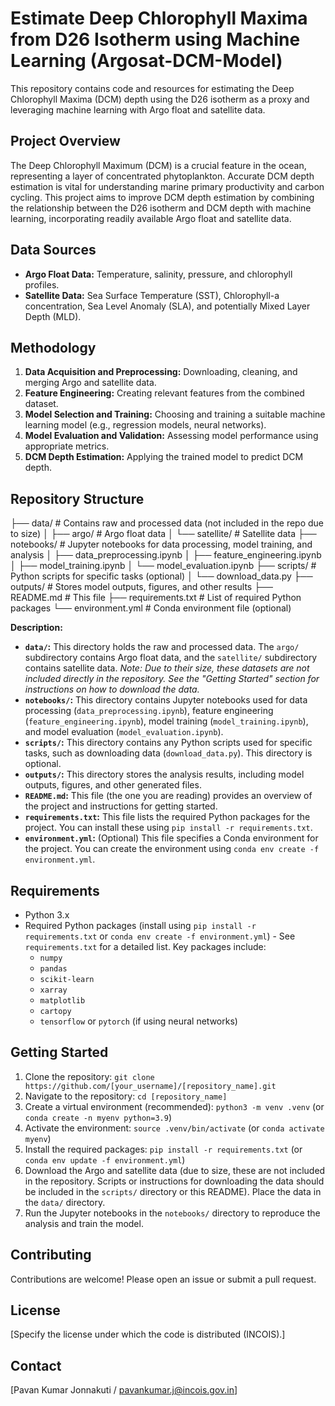 # Estimate Deep Chlorophyll Maxima from D26 Isotherm using Machine Learning (Argosat-DCM-Model)

This repository contains code and resources for estimating the Deep Chlorophyll Maxima (DCM) depth using the D26 isotherm as a proxy and leveraging machine learning with Argo float and satellite data.

## Project Overview

The Deep Chlorophyll Maximum (DCM) is a crucial feature in the ocean, representing a layer of concentrated phytoplankton.  Accurate DCM depth estimation is vital for understanding marine primary productivity and carbon cycling. This project aims to improve DCM depth estimation by combining the relationship between the D26 isotherm and DCM depth with machine learning, incorporating readily available Argo float and satellite data.

## Data Sources

*   **Argo Float Data:** Temperature, salinity, pressure, and chlorophyll profiles.
*   **Satellite Data:** Sea Surface Temperature (SST), Chlorophyll-a concentration, Sea Level Anomaly (SLA), and potentially Mixed Layer Depth (MLD).

## Methodology

1.  **Data Acquisition and Preprocessing:** Downloading, cleaning, and merging Argo and satellite data.
2.  **Feature Engineering:** Creating relevant features from the combined dataset.
3.  **Model Selection and Training:** Choosing and training a suitable machine learning model (e.g., regression models, neural networks).
4.  **Model Evaluation and Validation:** Assessing model performance using appropriate metrics.
5.  **DCM Depth Estimation:** Applying the trained model to predict DCM depth.

## Repository Structure

├── data/          # Contains raw and processed data (not included in the repo due to size)
│   ├── argo/      # Argo float data
│   └── satellite/ # Satellite data
├── notebooks/     # Jupyter notebooks for data processing, model training, and analysis
│   ├── data_preprocessing.ipynb
│   ├── feature_engineering.ipynb
│   ├── model_training.ipynb
│   └── model_evaluation.ipynb
├── scripts/       # Python scripts for specific tasks (optional)
│   └── download_data.py
├── outputs/       # Stores model outputs, figures, and other results
├── README.md      # This file
├── requirements.txt # List of required Python packages
└── environment.yml # Conda environment file (optional)

**Description:**

*   **`data/`:** This directory holds the raw and processed data.  The `argo/` subdirectory contains Argo float data, and the `satellite/` subdirectory contains satellite data.  *Note: Due to their size, these datasets are not included directly in the repository.  See the "Getting Started" section for instructions on how to download the data.*
*   **`notebooks/`:** This directory contains Jupyter notebooks used for data processing (`data_preprocessing.ipynb`), feature engineering (`feature_engineering.ipynb`), model training (`model_training.ipynb`), and model evaluation (`model_evaluation.ipynb`).
*   **`scripts/`:**  This directory contains any Python scripts used for specific tasks, such as downloading data (`download_data.py`). This directory is optional.
*   **`outputs/`:** This directory stores the analysis results, including model outputs, figures, and other generated files.
*   **`README.md`:** This file (the one you are reading) provides an overview of the project and instructions for getting started.
*   **`requirements.txt`:** This file lists the required Python packages for the project.  You can install these using `pip install -r requirements.txt`.
*   **`environment.yml`:** (Optional) This file specifies a Conda environment for the project. You can create the environment using `conda env create -f environment.yml`.


## Requirements

*   Python 3.x
*   Required Python packages (install using `pip install -r requirements.txt` or `conda env create -f environment.yml`) - See `requirements.txt` for a detailed list.  Key packages include:
    *   `numpy`
    *   `pandas`
    *   `scikit-learn`
    *   `xarray`
    *   `matplotlib`
    *   `cartopy`
    *   `tensorflow` or `pytorch` (if using neural networks)

## Getting Started

1.  Clone the repository: `git clone https://github.com/[your_username]/[repository_name].git`
2.  Navigate to the repository: `cd [repository_name]`
3.  Create a virtual environment (recommended): `python3 -m venv .venv` (or `conda create -n myenv python=3.9`)
4.  Activate the environment: `source .venv/bin/activate` (or `conda activate myenv`)
5.  Install the required packages: `pip install -r requirements.txt` (or `conda env update -f environment.yml`)
6.  Download the Argo and satellite data (due to size, these are not included in the repository.  Scripts or instructions for downloading the data should be included in the `scripts/` directory or this README).  Place the data in the `data/` directory.
7.  Run the Jupyter notebooks in the `notebooks/` directory to reproduce the analysis and train the model.

## Contributing

Contributions are welcome! Please open an issue or submit a pull request.

## License

[Specify the license under which the code is distributed (INCOIS).]

## Contact
[Pavan Kumar Jonnakuti / pavankumar.j@incois.gov.in]
